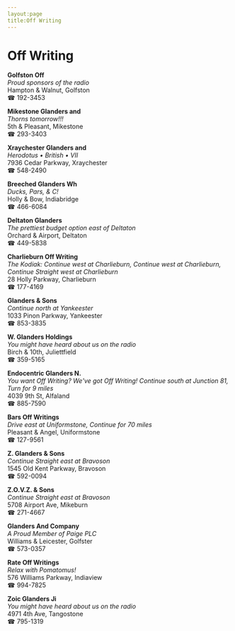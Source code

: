 ```yaml
---
layout:page
title:Off Writing
---
```

# Off Writing

**Golfston Off**  
_Proud sponsors of the radio_  
Hampton & Walnut, Golfston  
☎ 192-3453



**Mikestone Glanders and**  
_Thorns tomorrow!!!_  
5th & Pleasant, Mikestone  
☎ 293-3403



**Xraychester Glanders and**  
_Herodotus • British • VII_  
7936 Cedar Parkway, Xraychester  
☎ 548-2490



**Breeched Glanders Wh**  
_Ducks, Pars, & C!_  
Holly & Bow, Indiabridge  
☎ 466-6084



**Deltaton Glanders**  
_The prettiest budget option east of Deltaton_  
Orchard & Airport, Deltaton  
☎ 449-5838



**Charlieburn Off Writing**  
_The Kodiak: Continue west at Charlieburn, Continue west at Charlieburn, Continue Straight west at Charlieburn_  
28 Holly Parkway, Charlieburn  
☎ 177-4169



**Glanders & Sons**  
_Continue north at Yankeester_  
1033 Pinon Parkway, Yankeester  
☎ 853-3835



**W. Glanders Holdings**  
_You might have heard about us on the radio_  
Birch & 10th, Juliettfield  
☎ 359-5165



**Endocentric Glanders N.**  
_You want Off Writing? We've got Off Writing! 
Continue south at Junction 81, Turn for 9 miles_  
4039 9th St, Alfaland  
☎ 885-7590



**Bars Off Writings**  
_Drive east at Uniformstone, Continue for 70 miles_  
Pleasant & Angel, Uniformstone  
☎ 127-9561



**Z. Glanders & Sons**  
_Continue Straight east at Bravoson_  
1545 Old Kent Parkway, Bravoson  
☎ 592-0094



**Z.O.V.Z. & Sons**  
_Continue Straight east at Bravoson_  
5708 Airport Ave, Mikeburn  
☎ 271-4667



**Glanders And Company**  
_A Proud Member of Paige PLC_  
Williams & Leicester, Golfster  
☎ 573-0357



**Rate Off Writings**  
_Relax with Pomatomus!_  
576 Williams Parkway, Indiaview  
☎ 994-7825



**Zoic Glanders Ji**  
_You might have heard about us on the radio_  
4971 4th Ave, Tangostone  
☎ 795-1319




